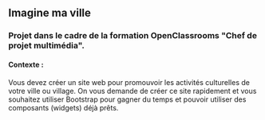 ## Imagine ma ville

### Projet dans le cadre de la formation OpenClassrooms "Chef de projet multimédia".

#### Contexte : 
Vous devez créer un site web pour promouvoir les activités culturelles de votre ville ou village. On vous demande de créer ce site rapidement et vous souhaitez utiliser Bootstrap pour gagner du temps et pouvoir utiliser des composants (widgets) déjà prêts.
